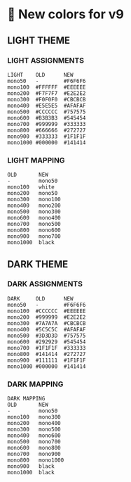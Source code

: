 # 🖤 New colors for v9

## LIGHT THEME

### LIGHT ASSIGNMENTS

```text
LIGHT    OLD      NEW
mono50   -        #F6F6F6
mono100  #FFFFFF  #EEEEEE
mono200  #F7F7F7  #E2E2E2
mono300  #F0F0F0  #CBCBCB
mono400  #E5E5E5  #AFAFAF
mono500  #CCCCCC  #757575
mono600  #B3B3B3  #545454
mono700  #999999  #333333
mono800  #666666  #272727
mono900  #333333  #1F1F1F
mono1000 #000000  #141414
```

### LIGHT MAPPING

```text
OLD       NEW
-         mono50
mono100   white
mono200   mono50
mono300   mono100
mono400   mono200
mono500   mono300
mono600   mono400
mono700   mono500
mono800   mono600
mono900   mono700
mono1000  black
```

## DARK THEME

### DARK ASSIGNMENTS

```text
DARK     OLD      NEW
mono50   -        #F6F6F6
mono100  #CCCCCC  #EEEEEE
mono200  #999999  #E2E2E2
mono300  #7A7A7A  #CBCBCB
mono400  #5C5C5C  #AFAFAF
mono500  #3D3D3D  #757575
mono600  #292929  #545454
mono700  #1F1F1F  #333333
mono800  #141414  #272727
mono900  #111111  #1F1F1F
mono1000 #000000  #141414
```

### DARK MAPPING

```text
DARK MAPPING
OLD       NEW
-         mono50
mono100   mono300
mono200   mono400
mono300   mono500
mono400   mono600
mono500   mono700
mono600   mono800
mono700   mono900
mono800   mono1000
mono900   black
mono1000  black
```
